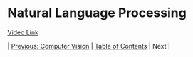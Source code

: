 # Natural Language Processing
[Video Link](https://youtu.be/fOvTtapxa9c)

| [Previous: Computer Vision](../35/README.md) | [Table of Contents](../README.md#table-of-contents) | Next |
